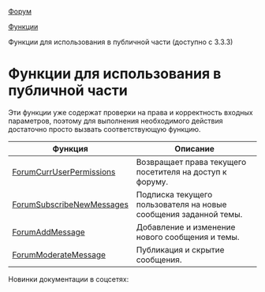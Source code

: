 [Форум](/api_help/forum/index.php)

[Функции](/api_help/forum/functions/index.php)

Функции для использования в публичной части (доступно с 3.3.3)

Функции для использования в публичной части
===========================================

Эти функции уже содержат проверки на права и корректность входных параметров, поэтому для выполнения необходимого действия достаточно просто вызвать соответствующую функцию.

| Функция | Описание |
| --- | --- |
| [ForumCurrUserPermissions](/api_help/forum/functions/forumcurruserpermissions.php) | Возвращает права текущего посетителя на доступ к форуму. |
| [ForumSubscribeNewMessages](/api_help/forum/functions/forumsubscribenewmessages.php) | Подписка текущего пользователя на новые сообщения заданной темы. |
| [ForumAddMessage](/api_help/forum/functions/forumaddmessage.php) | Добавление и изменение нового сообщения и темы. |
| [ForumModerateMessage](/api_help/forum/functions/forummoderatemessage.php) | Публикация и скрытие сообщения. |

Новинки документации в соцсетях: